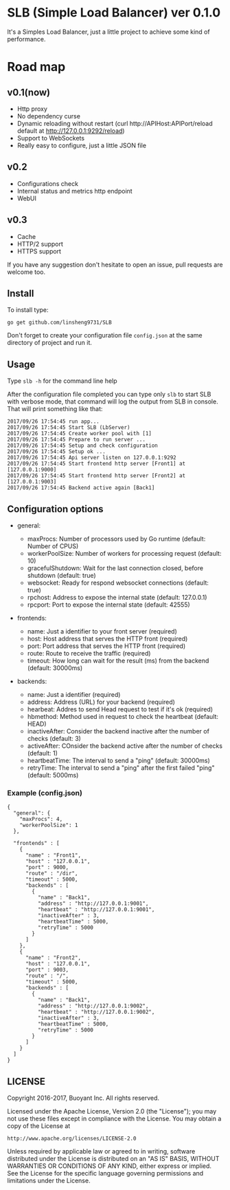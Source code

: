 
# SLB (Simple Load Balancer) ver 0.1.0

It's a Simples Load Balancer, just a little project to achieve some kind of performance.

# Road map
## v0.1(now)
 * Http proxy
 * No dependency curse
 * Dynamic reloading without restart (curl http://APIHost:APIPort/reload default at http://127.0.0.1:9292/reload)
 * Support to WebSockets
 * Really easy to configure, just a little JSON file

## v0.2
 * Configurations check
 * Internal status and metrics http endpoint
 * WebUI

## v0.3
 * Cache
 * HTTP/2 support
 * HTTPS support
 
 If you have any suggestion don't hesitate to open an issue, pull requests are welcome too.

## Install

To install type:

```
go get github.com/linsheng9731/SLB
```

Don't forget to create your configuration file `config.json` at the same directory of project and run it.


## Usage
Type `slb -h` for the command line help


After the configuration file completed you can type only `slb` to start SLB with verbose mode, that command will log the output from SLB in console. That will print something like that:

```
2017/09/26 17:54:45 run app...
2017/09/26 17:54:45 Start SLB (LbServer)
2017/09/26 17:54:45 Create worker pool with [1]
2017/09/26 17:54:45 Prepare to run server ...
2017/09/26 17:54:45 Setup and check configuration
2017/09/26 17:54:45 Setup ok ...
2017/09/26 17:54:45 Api server listen on 127.0.0.1:9292
2017/09/26 17:54:45 Start frontend http server [Front1] at [127.0.0.1:9000]
2017/09/26 17:54:45 Start frontend http server [Front2] at [127.0.0.1:9003]
2017/09/26 17:54:45 Backend active again [Back1]
```

## Configuration options

* general:
	* maxProcs: Number of processors used by Go runtime (default: Number of CPUS)
	* workerPoolSize: Number of workers for processing request (default: 10)
	* gracefulShutdown: Wait for the last connection closed, before shutdown (default: true)
	* websocket: Ready for respond websocket connections (default: true)
	* rpchost: Address to expose the internal state (default: 127.0.0.1)
	* rpcport: Port to expose the internal state (default: 42555)
	
* frontends:
	* name: Just a identifier to your front server (required)
	* host: Host address that serves the HTTP front (required)
	* port: Port address that serves the HTTP front (required)
	* route: Route to receive the traffic (required)
	* timeout: How long can wait for the result (ms) from the backend (default: 30000ms)

* backends:
	* name: Just a identifier (required)
	* address: Address (URL) for your backend (required)
	* hearbeat: Addres to send Head request to test if it's ok (required)
	* hbmethod: Method used in request to check the heartbeat (default: HEAD)
	* inactiveAfter: Consider the backend inactive after the number of checks (default: 3)
	* activeAfter: COnsider the backend active after the number of checks (default: 1)
	* heartbeatTime: The interval to send a "ping" (default: 30000ms)
	* retryTime: The interval to send a "ping" after the first failed "ping" (default: 5000ms)
	
### Example (config.json)

```
{
  "general": {
    "maxProcs": 4,
    "workerPoolSize": 1
  },

  "frontends" : [
    {
      "name" : "Front1",
      "host" : "127.0.0.1",
      "port" : 9000,
      "route" : "/dir",
      "timeout" : 5000,
      "backends" : [
        {
          "name" : "Back1",
          "address" : "http://127.0.0.1:9001",
          "heartbeat" : "http://127.0.0.1:9001",
          "inactiveAfter" : 3,
          "heartbeatTime" : 5000,
          "retryTime" : 5000
        }
      ]
    },
    {
      "name" : "Front2",
      "host" : "127.0.0.1",
      "port" : 9003,
      "route" : "/",
      "timeout" : 5000,
      "backends" : [
        {
          "name" : "Back1",
          "address" : "http://127.0.0.1:9002",
          "heartbeat" : "http://127.0.0.1:9002",
          "inactiveAfter" : 3,
          "heartbeatTime" : 5000,
          "retryTime" : 5000
        }
      ]
    }
  ]
}
```


## LICENSE
Copyright 2016-2017, Buoyant Inc. All rights reserved.

Licensed under the Apache License, Version 2.0 (the "License"); you may not use
these files except in compliance with the License. You may obtain a copy of the
License at

    http://www.apache.org/licenses/LICENSE-2.0

Unless required by applicable law or agreed to in writing, software distributed
under the License is distributed on an "AS IS" BASIS, WITHOUT WARRANTIES OR
CONDITIONS OF ANY KIND, either express or implied. See the License for the
specific language governing permissions and limitations under the License.